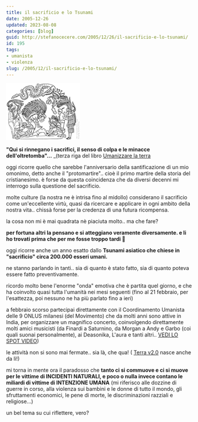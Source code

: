 ```yaml
---
title: il sacrificio e lo Tsunami
date: 2005-12-26
updated: 2023-08-08
categories: [blog]
guid: http://stefanocecere.com/2005/12/26/il-sacrificio-e-lo-tsunami/
id: 195
tags:
- umanista
- violenza
slug: /2005/12/il-sacrificio-e-lo-tsunami/
---
```

![](../../../assets/img/post/2005/sacrificio.gif)

**"Qui si rinnegano i sacrifici, il senso di colpa e le minacce dell'oltretomba"…**  _(terza riga del libro [Umanizzare la terra](../../docs/umanizzare-la-terra.md)

oggi ricorre quello che sarebbe l'anniversario della santificazione di un mio omonimo, detto anche il "protomartire".. cioè il primo martire della storia del cristianesimo. è forse da questa coincidenza che da diversi decenni mi interrogo sulla questione del sacrificio.

molte culture (la nostra ne è intrisa fino al midollo) considerano il sacrificio come un'eccellente virtù, quasi da ricercare e applicare in ogni ambito della nostra vita.. chissà forse per la credenza di una futura ricompensa.

la cosa non mi è mai quadrata nè piaciuta molto.. ma che fare?
  
**per fortuna altri la pensano e si atteggiano veramente diversamente. e li ho trovati prima che per me fosse troppo tardi 🙂**

oggi ricorre anche un anno esatto dallo **Tsunami asiatico che chiese in "sacrificio" circa 200.000 esseri umani.**
  
ne stanno parlando in tanti.. sia di quanto è stato fatto, sia di quanto poteva essere fatto preventivamente.

ricordo molto bene l'enorme "onda" emotiva che è partita quel giorno, e che ha coinvolto quasi tutta l'umanità nei mesi seguenti (fino al 21 febbraio, per l'esattezza, poi nessuno ne ha più parlato fino a ieri)

a febbraio scorso partecipai direttamente con il Coordinamento Umanista delle 9 ONLUS milanesi (del Movimento) che da molti anni sono attive in India, per organizzare un magnifico concerto, coinvolgendo direttamente molti amici musicisti (da Finardi a Saturnino, da Morgan a Andy e Garbo (coi quali suonai personalmente), ai Deasonika, L'aura e tanti altri.. <a href="http://www.clum.net/md/Articolo139.html" target="_blank">VEDI LO SPOT VIDEO</a>)
  
le attività non si sono mai fermate.. sia là, che qua! ( <a href="http://terra2.clum.net" target="_blank">Terra v2.0</a> nasce anche da lì!)

mi torna in mente ora il paradosso che **tanto ci si commuove e ci si muove per le vittime di INCIDENTI NATURALI, e poco o nulla invece contano le miliardi di vittime di INTENZIONE UMANA** (mi riferisco alle dozzine di guerre in corso, alla violenza sui bambini e le donne di tutto il mondo, gli sfruttamenti economici, le pene di morte, le discriminazioni razziali e religiose…)

un bel tema su cui riflettere, vero?